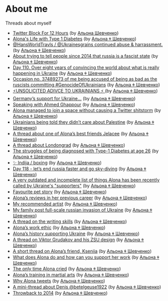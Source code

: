 # About me

Threads about myself

* [Twitter Block For 12 Hours](twitter_block_for_12_hours.md) (by [Альона Шевченко](https://twitter.com/cryptodrftng))
* [Alona\'s Life with Type 1 Diabetes](life_with_diabetis.md) (by [Альона ꑭ Шевченко](https://twitter.com/cryptodrftng))
* [@HansWorldTravls / @Ukrainesgrains continued abuse & harrassment.](harassment_from_hansworldtravls.md) (by [Альона ꑭ Шевченко](https://twitter.com/cryptodrftng))
* [About trying to tell people since 2014 that russia is a fascist state](telling_about_russia_since_2014.md) (by [Альона ꑭ Шевченко](https://twitter.com/cryptodrftng))
* [Day 110. Over eight years of convincing the world about what is really happening in Ukraine](day_110.md) (by [Альона ꑭ Шевченко](https://twitter.com/cryptodrftng))
* [Occasion no. 37489273 of me being accused of being as bad as the ruscists committing #GenocideOfUkrainians](being_compared_to_russians.md) (by [Альона ꑭ Шевченко](https://twitter.com/cryptodrftng))
* [⚡️UNSOLICITED ADIVCE TO UKRAINIANS ⚡️ ](unsolicited_advice.md) (by [Альона ꑭ Шевченко](https://twitter.com/cryptodrftng))
* [Germany’s support for Ukraine…](germanys_support.md) (by [Альона ꑭ Шевченко](https://twitter.com/cryptodrftng))
* [Speaking with Ahmed Ghappour](speaking_with_ahmed_ghappour.md) (by [Альона ꑭ Шевченко](https://twitter.com/cryptodrftng))
* [Alona managed to join a space without causing a Twitter shitstorm](joining_space_without_shitstorm.md) (by [Альона ꑭ Шевченко](https://twitter.com/cryptodrftng))
* [Ukrainians being told they didn’t care about Palestine](palestine.md) (by [Альона ꑭ Шевченко](https://twitter.com/cryptodrftng))
* [A thread about one of Alona’s best friends Jelacee](jelacee.md) (by [Альона ꑭ Шевченко](https://twitter.com/cryptodrftng))
* [A thread about Londongrad](londongrad.md) (by [Альона ꑭ Шевченко](https://twitter.com/cryptodrftng))
* [The struggles of being diagnosed with Type-1 Diabetes at age 26](diabetis.md) (by [Альона ꑭ Шевченко](https://twitter.com/cryptodrftng))
* [✨ Indija / boxing](boxing.md) (by [Альона ꑭ Шевченко](https://twitter.com/cryptodrftng))
* [Day 118 - let’s end russia faster and go sky-diving](skydiving.md) (by [Альона ꑭ Шевченко](https://twitter.com/cryptodrftng))
* [A very outdated and incomplete list of things Alona has been recently called by Ukraine's "supporters"](namecalling_by_ukraine_supporters.md) (by [Альона ꑭ Шевченко](https://twitter.com/cryptodrftng))
* [Favourite pet story](pet_story.md) (by [Альона ꑭ Шевченко](https://twitter.com/cryptodrftng))
* [Alona’s reviews in her previous career](previous_career.md) (by [Альона ꑭ Шевченко](https://twitter.com/cryptodrftng))
* [My recommended artist](recommended_artist.md) (by [Альона ꑭ Шевченко](https://twitter.com/cryptodrftng))
* [My family post full-scale russian invasion of Ukraine](my_family.md) (by [Альона ꑭ Шевченко](https://twitter.com/cryptodrftng))
* [A thread on the writing skills](writing_skills.md) (by [Альона ꑭ Шевченко](https://twitter.com/cryptodrftng))
* [Alona’s work ethic](work_ethic.md) (by [Альона ꑭ Шевченко](https://twitter.com/cryptodrftng))
* [Alona’s history supporting Ukraine](history_of_supporting_ukraine.md) (by [Альона ꑭ Шевченко](https://twitter.com/cryptodrftng))
* [A thread on Viktor Grudakov and his ZSU design](viktor_grudakov.md) (by [Альона ꑭ Шевченко](https://twitter.com/cryptodrftng))
* [A short thread on Alona’s friend, Kseniia](kseniia.md) (by [Альона ꑭ Шевченко](https://twitter.com/cryptodrftng))
* [What does Alona do and how can you support her work](how_to_support_me.md) (by [Альона ꑭ Шевченко](https://twitter.com/cryptodrftng))
* [The only time Alona cried](the_only_time_i_cried.md) (by [Альона ꑭ Шевченко](https://twitter.com/cryptodrftng))
* [Alona’s training in martial arts](martial_arts.md) (by [Альона ꑭ Шевченко](https://twitter.com/cryptodrftng))
* [Why Alona tweets](why_alona_tweets.md) (by [Альона ꑭ Шевченко](https://twitter.com/cryptodrftng))
* [A mini-thread about Denis @betelgeuse1922](about_denis.md) (by [Альона ꑭ Шевченко](https://twitter.com/cryptodrftng))
* [Throwback to 2014](throwback_to_2014.md) (by [Альона ꑭ Шевченко](https://twitter.com/cryptodrftng))
